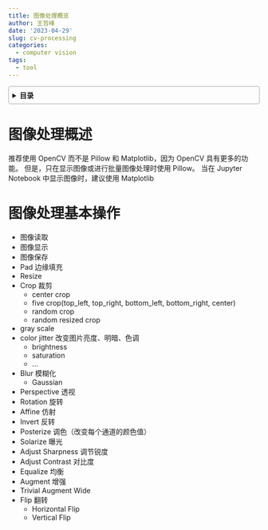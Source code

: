 ```yaml
---
title: 图像处理概览
author: 王哲峰
date: '2023-04-29'
slug: cv-processing
categories:
  - computer vision
tags:
  - tool
---
```


<style>
details {
    border: 1px solid #aaa;
    border-radius: 4px;
    padding: .5em .5em 0;
}
summary {
    font-weight: bold;
    margin: -.5em -.5em 0;
    padding: .5em;
}
details[open] {
    padding: .5em;
}
details[open] summary {
    border-bottom: 1px solid #aaa;
    margin-bottom: .5em;
}
img {
    pointer-events: none;
}
</style>

<details><summary>目录</summary><p>

- [图像处理概述](#图像处理概述)
- [图像处理基本操作](#图像处理基本操作)
</p></details><p></p>

# 图像处理概述

推荐使用 OpenCV 而不是 Pillow 和 Matplotlib，因为 OpenCV 具有更多的功能。
但是，只在显示图像或进行批量图像处理时使用 Pillow。
当在 Jupyter Notebook 中显示图像时，建议使用 Matplotlib

# 图像处理基本操作

* 图像读取
* 图像显示
* 图像保存
* Pad 边缘填充
* Resize
* Crop 裁剪
    - center crop
    - five crop(top_left, top_right, bottom_left, bottom_right, center)
    - random crop
    - random resized crop
* gray scale
* color jitter 改变图片亮度、明暗、色调
    - brightness
    - saturation
    - ...
* Blur 模糊化
    - Gaussian
* Perspective 透视 
* Rotation 旋转
* Affine 仿射
* Invert 反转
* Posterize 调色（改变每个通道的颜色值）
* Solarize 曝光
* Adjust Sharpness 调节锐度
* Adjust Contrast 对比度
* Equalize 均衡
* Augment 增强
* Trivial Augment Wide
* Flip 翻转
    - Horizontal Flip
    - Vertical Flip


